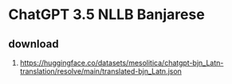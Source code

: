 # ChatGPT 3.5 NLLB Banjarese

## download

1. https://huggingface.co/datasets/mesolitica/chatgpt-bjn_Latn-translation/resolve/main/translated-bjn_Latn.json